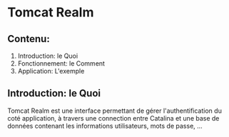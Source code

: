 <!DOCTYPE html>
<meta charset="utf-8">
<html>
<body>
<h1>Tomcat Realm</h1>

<h2> Contenu: </h2>
<ol>
<li>Introduction: le Quoi</li>
<li>Fonctionnement: le Comment</li>
<li>Application: L'exemple</li>
</ol>

<h2>Introduction: le Quoi</h2>
<p>Tomcat Realm est une interface permettant de gérer l'authentification du coté application, à travers une connection entre Catalina et une base de données contenant les informations utilisateurs, mots de passe, ...</p>
</body>
</html>
